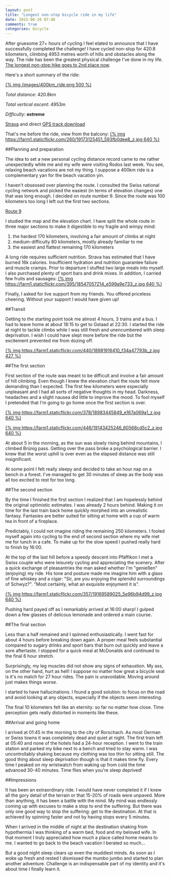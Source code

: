 ```yaml
---
layout: post
title: "Longest non-stop bicycle ride in my life"
date: 2015-06-26 07:46
comments: true
categories: bicycle
---
```


After gruesome 27+ hours of cycling I feel elated to announce that I have successfully completed the challenge! I have cycled non-stop for 420.8 kilometers, climbing 4953 metres worth of hills and obstacles along the way. The ride has been the greatest physical challenge I've done in my life. [The longest non-stop hike goes to 2nd place now](/blog/2015/05/24/longest-non-stop-hike-in-my-life/).

Here's a short summary of the ride:

[{% img /images/400km_ride.png 500 %}](/images/400km_ride.png)

*Total distance*: 420.8km

*Total vertical ascent*: 4953m

*Difficulty*: **extreme**

[Strava](https://www.strava.com/activities/333204904) and direct [GPS track download](/files/400km-ride.gpx)

That's me before the ride, view from the balcony:
[{% img https://farm1.staticflickr.com/260/19173125451_593fb0dee8_z.jpg 640 %}](https://www.flickr.com/photos/tentaclephotos/19173125451)

##Planning and preparation

The idea to set a new personal cycling distance record came to me rather unexpectedly while me and my wife were visiting Rodos last week. You see, relaxing beach vacations are not my thing. I suppose a 400km ride is a complementary yan for the beach vacation yin. 

I haven't obsessed over planning the route. I consulted the Swiss national cycling network and picked the easiest (in terms of elevation changes) one that was long enough. I decided on route number 9. Since the route was 100 kilometers too long I left out the first two sections.

[Route 9](http://www.veloland.ch/de/routen/route-09.html)

I studied the map and the elevation chart. I have split the whole route in three major sections to make it digestible to my fragile and wimpy mind:

 1. the hardest 170 kilometers, involving a fair amount of climbs at night
 2. medium-difficulty 80 kilometers, mostly already familiar to me
 3. the easiest and flattest remaining 170 kilometers

A long ride requires sufficient nutrition. Strava has estimated that I have burned 16k calories. Insufficient hydration and nutrition guarantee failure and muscle cramps. Prior to departure I stuffed two large meals into myself. I also purchased plenty of sport bars and drink mixes. In addition, I carried few fruits and sausages:
[{% img https://farm1.staticflickr.com/395/18547057214_e599a9e733_z.jpg 640 %}](https://www.flickr.com/photos/tentaclephotos/18547057214)

Finally, I asked for live support from my friends. You offered priceless cheering. Without your support I would have given up!

##Transit

Getting to the starting point took me almost 4 hours, 3 trains and a bus. I had to leave home at about 18:15 to get to Gstaad at 22:30. I started the ride at night to tackle climbs while I was still fresh and unencumbered with sleep deprivation. I wish I could have slept more before the ride but the excitement prevented me from dozing off.

[{% img https://farm1.staticflickr.com/440/18981916410_f34a47793b_z.jpg 427 %}](https://www.flickr.com/photos/tentaclephotos/18981916410)

##The first section

First section of the route was meant to be difficult and involve a fair amount of hill climbing. Even though I knew the elevation chart the route felt more demanding than I expected. The first few kilometers were especially unpleasant and I had all sorts of negative thoughts in my head. Darkness, headaches and a slight nausea did little to improve the mood. To fool myself I pretended that I'm going to go home once the first section is over.

[{% img https://farm1.staticflickr.com/378/18983445849_e167a069a1_z.jpg 640 %}](https://www.flickr.com/photos/tentaclephotos/18983445849)

[{% img https://farm1.staticflickr.com/446/19143425246_60568cd5c2_z.jpg 640 %}](https://www.flickr.com/photos/tentaclephotos/19143425246)

At about 5 in the morning, as the sun was slowly rising behind mountains, I climbed Brünig pass. Getting over the pass broke a psychological barrier. I knew that the worst uphill is over even as the elapsed distance was still insignificant.

At some point I felt really sleepy and decided to take an hour nap on a bench in a forest. I've managed to get 30 minutes of sleep as the body was all too excited to rest for too long.

##The second section

By the time I finished the first section I realized that I am hopelessly behind the original optimistic estimates. I was already 2 hours behind. Making it on time for the last train back home quickly morphed into an unrealistic fantasy. Fantasies are better suited for sitting at home with a cup of warm tea in front of a fireplace.

Predictably, I could not imagine riding the remaining 250 kilometers. I fooled myself again into cycling to the end of second section where my wife met me for lunch in a cafe. To make up for the slow speed I pushed really hard to finish by 16:00.

At the top of the last hill before a speedy descent into Pfäffikon I met a Swiss couple who were leisurely cycling and appreciating the scenery. After a quick exchange of pleasantries the man asked whether I'm "genießen" (enjoying) my ride. His tone and posture made me imagine him with a glass of fine whiskey and a cigar: "Sir, are you enjoying the splendid surroundings of Schwyz?". "Most certainly, what an exquisite enjoyment it is".

[{% img https://farm1.staticflickr.com/357/19169589025_5e96b94d99_z.jpg 640 %}](https://www.flickr.com/photos/tentaclephotos/19169589025)

Pushing hard payed off as I remarkably arrived at 16:00 sharp! I gulped down a few glasses of delicous lemonade and ordered a main course.

##The final section

Less than a half remained and I spinned enthusiastically. I went fast for about 4 hours before breaking down again. A proper meal feels substantial compared to sugary drinks and sport bars that burn out quickly and leave a sore aftertaste. I stopped for a quick meal at McDonalds and continued to the final 6 hour stretch.

Surprisingly, my leg muscles did not show any signs of exhaustion. My ass, on the other hand, hurt as hell! I suppose no matter how great a bicycle seat is it's no match for 27 hour rides. The pain is unavoidable. Moving around just makes things worse.

I started to have hallucinations. I found a good solution: to focus on the road and avoid looking at any objects, especially if the objects seem interesting.

The final 10 kilometers felt like an eternity: so far no matter how close. Time perception gets really distorted in moments like these.

##Arrival and going home

I arrived at 01:45 in the morning to the city of Rorschach. As most German or Swiss towns it was completely dead and quiet at night. The first train left at 05:40 and none of the hotels had a 24-hour reception. I went to the train station and parked my bike next to a bench and tried to stay warm. I was uncontrollably shaking because my clothing was too thin for sitting still. The good thing about sleep deprivation though is that it makes time fly. Every time I peaked on my wristwatch from waking up from cold the time advanced 30-40 minutes. Time flies when you're sleep deprived!

##Impressions

It has been an extraordinary ride. I would have never completed it if I knew all the gory detail of the terrain or that 15-20% of roads were unpaved. More than anything, it has been a battle with the mind. My mind was endlessly coming up with excuses to make a stop to end the suffering. But there was only one good way to stop the suffering: get to the destination. At that is achieved by spinning faster and not by having stops every 5 minutes.

When I arrived in the middle of night at the destination shaking from hypothermia I was thinking of a warm bed, food and my beloved wife. In that moment I truly appreciated how much a place called home means to me. I wanted to go back to the beach vacation I berated so much...

But a good night sleep clears up even the muddiest minds. As soon as I woke up fresh and rested I dismissed the mumbo jumbo and started to plan another adventure. Challenge is an indispensable part of my identity and it's about time I finally learn it.
